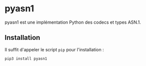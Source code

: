 # pyasn1

pyasn1 est une implémentation Python des codecs et types ASN.1.

## Installation

Il suffit d'appeler le script `pip` pour l'installation :

```
pip3 install pyasn1
```